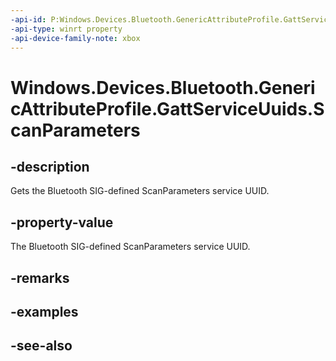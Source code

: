 ```yaml
---
-api-id: P:Windows.Devices.Bluetooth.GenericAttributeProfile.GattServiceUuids.ScanParameters
-api-type: winrt property
-api-device-family-note: xbox
---
```


<!-- Property syntax
public System.Guid ScanParameters { get; }
-->

# Windows.Devices.Bluetooth.GenericAttributeProfile.GattServiceUuids.ScanParameters

## -description
Gets the Bluetooth SIG-defined ScanParameters service UUID.

## -property-value
The Bluetooth SIG-defined ScanParameters service UUID.

## -remarks

## -examples

## -see-also
